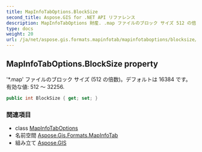 ```yaml
---
title: MapInfoTabOptions.BlockSize
second_title: Aspose.GIS for .NET API リファレンス
description: MapInfoTabOptions 財産. .map ファイルのブロック サイズ 512 の倍数デフォルトは 16384 です有効な値 512  32256.
type: docs
weight: 20
url: /ja/net/aspose.gis.formats.mapinfotab/mapinfotaboptions/blocksize/
---
```

## MapInfoTabOptions.BlockSize property

'*.map' ファイルのブロック サイズ (512 の倍数)。デフォルトは 16384 です。有効な値: 512 ～ 32256.

```csharp
public int BlockSize { get; set; }
```

### 関連項目

* class [MapInfoTabOptions](../)
* 名前空間 [Aspose.Gis.Formats.MapInfoTab](../../mapinfotaboptions/)
* 組み立て [Aspose.GIS](../../../)


